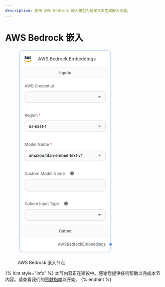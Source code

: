 ```yaml
---
description: 使用 AWS Bedrock 嵌入模型为给定文本生成嵌入向量。
---
```


# AWS Bedrock 嵌入

<figure><img src="../../../.gitbook/assets/image (4) (1) (1) (1) (1) (1) (1) (1).png" alt="" width="301"><figcaption><p>AWS Bedrock 嵌入节点</p></figcaption></figure>

{% hint style="info" %}
本节内容正在建设中。感谢您提供任何帮助以完成本节内容。请查看我们的[贡献指南](../../../contributing/)以开始。
{% endhint %}
